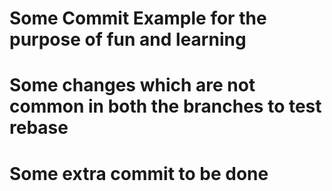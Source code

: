 # Some Commit Example for the purpose of fun and learning
# Some changes which are not common in both the branches to test rebase
# Some extra commit to be done
